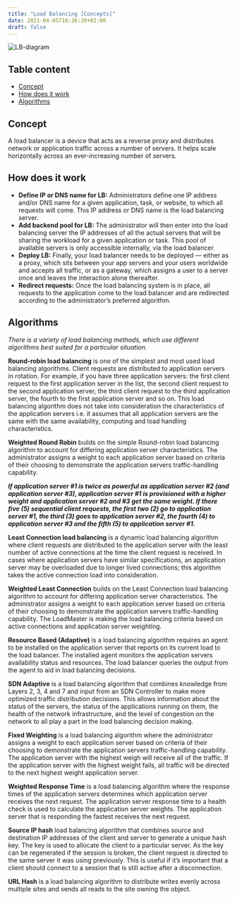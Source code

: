 ```yaml
---
title: "Load Balancing [Concepts]"
date: 2021-04-05T18:36:20+02:00
draft: false
---
```


![LB-diagram](https://avinetworks.com/wp-content/uploads/2018/11/server-load-balancing-diagram.png)

## Table content

- [Concept](#concept)
- [How does it work](#how-does-it-work)
- [Algorithms](#algorithms)

## Concept
A load balancer is a device that acts as a reverse proxy and distributes network or application traffic across a number of servers. It helps scale horizontally across an ever-increasing number of servers.
## How does it work
- **Define IP or DNS name for LB:** Administrators define one IP address and/or DNS name for a given application, task, or website, to which all requests will come. This IP address or DNS name is the load balancing server.
- **Add backend pool for LB:** The administrator will then enter into the load balancing server the IP addresses of all the actual servers that will be sharing the workload for a given application or task. This pool of available servers is only accessible internally, via the load balancer.
- **Deploy LB:** Finally, your load balancer needs to be deployed — either as a proxy, which sits between your app servers and your users worldwide and accepts all traffic, or as a gateway, which assigns a user to a server once and leaves the interaction alone thereafter.
- **Redirect requests:** Once the load balancing system is in place, all requests to the application come to the load balancer and are redirected according to the administrator’s preferred algorithm.

## Algorithms

*There is a variety of load balancing methods, which use different algorithms best suited for a particular situation.*

**Round-robin load balancing** is one of the simplest and most used load balancing algorithms. Client requests are distributed to application servers in rotation. For example, if you have three application servers: the first client request to the first application server in the list, the second client request to the second application server, the third client request to the third application server, the fourth to the first application server and so on. 
This load balancing algorithm does not take into consideration the characteristics of the application servers i.e. it assumes that all application servers are the same with the same availability, computing and load handling characteristics.

**Weighted Round Robin** builds on the simple Round-robin load balancing algorithm to account for differing application server characteristics. The administrator assigns a weight to each application server based on criteria of their choosing to demonstrate the application servers traffic-handling capability. 

***If application server #1 is twice as powerful as application server #2 (and application server #3), application server #1 is provisioned with a higher weight and application server #2 and #3 get the same weight. If there five (5) sequential client requests, the first two (2) go to application server #1, the third (3) goes to application server #2, the fourth (4) to application server #3 and the fifth (5) to application server #1.***

**Least Connection load balancing** is a dynamic load balancing algorithm where client requests are distributed to the application server with the least number of active connections at the time the client request is received. In cases where application servers have similar specifications, an application server may be overloaded due to longer lived connections; this algorithm takes the active connection load into consideration.

**Weighted Least Connection** builds on the Least Connection load balancing algorithm to account for differing application server characteristics. The administrator assigns a weight to each application server based on criteria of their choosing to demonstrate the application servers traffic-handling capability. The LoadMaster is making the load balancing criteria based on active connections and application server weighting.

**Resource Based (Adaptive)** is a load balancing algorithm requires an agent to be installed on the application server that reports on its current load to the load balancer. The installed agent monitors the application servers availability status and resources. The load balancer queries the output from the agent to aid in load balancing decisions.

**SDN Adaptive** is a load balancing algorithm that combines knowledge from Layers 2, 3, 4 and 7 and input from an SDN Controller to make more optimized traffic distribution decisions. This allows information about the status of the servers, the status of the applications running on them, the health of the network infrastructure, and the level of congestion on the network to all play a part in the load balancing decision making.

**Fixed Weighting** is a load balancing algorithm where the administrator assigns a weight to each application server based on criteria of their choosing to demonstrate the application servers traffic-handling capability. The application server with the highest weigh will receive all of the traffic. If the application server with the highest weight fails, all traffic will be directed to the next highest weight application server.

**Weighted Response Time** is a load balancing algorithm where the response times of the application servers determines which application server receives the next request. The application server response time to a health check is used to calculate the application server weights. The application server that is responding the fastest receives the next request.

**Source IP hash** load balancing algorithm that combines source and destination IP addresses of the client and server to generate a unique hash key. The key is used to allocate the client to a particular server. As the key can be regenerated if the session is broken, the client request is directed to the same server it was using previously. This is useful if it’s important that a client should connect to a session that is still active after a disconnection.

**URL Hash** is a load balancing algorithm to distribute writes evenly across multiple sites and sends all reads to the site owning the object.